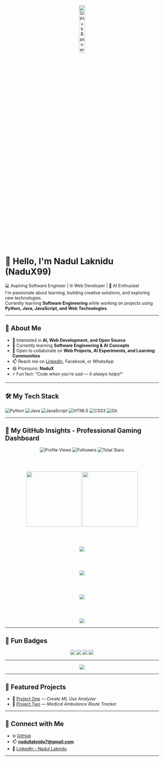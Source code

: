 <!-- GitHub Banner -->
<div align="center">
  <img src="https://github.com/user-attachments/assets/bd438c2c-8b88-4a65-bedc-362db9fe016f" width="20%" alt="GitHub Banner"/>
</div>

# 👋 Hello, I'm Nadul Laknidu (NaduX99)

💻 Aspiring Software Engineer | 🌐 Web Developer | 🤖 AI Enthusiast  
I'm passionate about learning, building creative solutions, and exploring new technologies.  
Currently learning **Software Engineering** while working on projects using **Python, Java, JavaScript, and Web Technologies**.

---

## 👀 About Me
- 🎯 Interested in **AI, Web Development, and Open Source**
- 🌱 Currently learning **Software Engineering & AI Concepts**
- 💬 Open to collaborate on **Web Projects, AI Experiments, and Learning Communities**
- 📫 Reach me on [LinkedIn](https://www.linkedin.com/in/nadul-laknidu-53a244357?utm_source=share&utm_campaign=share_via&utm_content=profile&utm_medium=android_app), Facebook, or WhatsApp
- 😄 Pronouns: **NaduX**
- ⚡ Fun fact: *"Code when you're sad — it always helps!"*

---

## 🛠 My Tech Stack
![Python](https://img.shields.io/badge/-Python-05122A?style=flat&logo=python)
![Java](https://img.shields.io/badge/-Java-05122A?style=flat&logo=java)
![JavaScript](https://img.shields.io/badge/-JavaScript-05122A?style=flat&logo=javascript)
![HTML5](https://img.shields.io/badge/-HTML5-05122A?style=flat&logo=html5)
![CSS3](https://img.shields.io/badge/-CSS3-05122A?style=flat&logo=css3)
![Git](https://img.shields.io/badge/-Git-05122A?style=flat&logo=git)

---

## 🚀 My GitHub Insights - Professional Gaming Dashboard

<div align="center">
  
  <!-- Live Stats Counter with Gaming Theme -->
  <img src="https://komarev.com/ghpvc/?username=NaduX99&label=Profile+Views&color=0e75b6&style=flat&labelColor=000000" alt="Profile Views"/>
  <img src="https://img.shields.io/github/followers/NaduX99?label=Followers&style=flat&color=0e75b6&labelColor=000000" alt="Followers"/>
  <img src="https://img.shields.io/github/stars/NaduX99?affiliations=OWNER%2CCOLLABORATOR&label=Total%20Stars&style=flat&color=0e75b6&labelColor=000000" alt="Total Stars"/>
  
  <br><br>
  
  <!-- Enhanced GitHub Stats with Professional Gaming Look -->
  <img height="180em" src="https://github-readme-stats.vercel.app/api?username=NaduX99&show_icons=true&theme=tokyonight&include_all_commits=true&count_private=true&hide_border=true&border_radius=10&bg_color=0D1117&title_color=58A6FF&text_color=C9D1D9&icon_color=79C0FF"/>
  
  <img height="180em" src="https://github-readme-stats.vercel.app/api/top-langs/?username=NaduX99&layout=compact&theme=tokyonight&hide_border=true&border_radius=10&bg_color=0D1117&title_color=58A6FF&text_color=C9D1D9&langs_count=8"/>
  
  <br><br>
  
  <!-- ✅ GitHub Streak Stats - Fixed -->
  <img src="https://streak-stats.demolab.com/?user=NaduX99&theme=tokyonight-duo&hide_border=true&border_radius=10&date_format=M+j%2C+Y&background=0D1117&stroke=58A6FF&ring=79C0FF&fire=FF7B72&currStreakLabel=58A6FF&sideNums=C9D1D9&currStreakNum=79C0FF&sideLabels=C9D1D9"/>
  
  <br><br>
  
  <!-- Activity Graph - Updates in Real-time -->
  <img src="https://github-readme-activity-graph.vercel.app/graph?username=NaduX99&theme=github-compact&bg_color=0D1117&color=79C0FF&line=58A6FF&point=FF7B72&area=true&hide_border=true&radius=10"/>
  
  <br><br>
  
  <!-- GitHub Trophies -->
  <img src="https://github-profile-trophy.vercel.app/?username=NaduX99&theme=onestar&no-frame=true&no-bg=true&margin-w=4&row=2&column=4&title=Stars,Followers,Commits,Repositories,PullRequest,Issues"/>
  
  <br><br>
  
  <!-- Most Used Languages - Donut Style -->
  <img src="https://github-readme-stats.vercel.app/api/top-langs/?username=NaduX99&theme=tokyonight&hide_border=true&border_radius=10&bg_color=0D1117&title_color=58A6FF&text_color=C9D1D9&langs_count=10&layout=donut&size_weight=0.5&count_weight=0.5"/>
  
</div>

---

## 🌟 Fun Badges
<p align="center">
  <img src="https://img.shields.io/badge/Made%20with-Love-ff69b4?style=for-the-badge" />
  <img src="https://img.shields.io/badge/Open%20to%20-Projects-00ffe5?style=for-the-badge" />
  <img src="https://img.shields.io/badge/Focus%20on-AI%20%26%20Web-ffb347?style=for-the-badge" />
  <img src="https://img.shields.io/badge/Follow%20Me-GitHub-blueviolet?style=for-the-badge" />
</p>

---

<p align="center">
  <img src="https://komarev.com/ghpvc/?username=NaduX99&label=PROFILE+VIEWS&color=brightgreen&style=for-the-badge" />
</p>

---

## 🌟 Featured Projects
- 🔧 [Project One](https://github.com/NaduX99/project-one) — *Create ML Use Analyzer*
- 🚀 [Project Two](https://github.com/NaduX99/project-two) — *Medical Ambulance Route Tracker*

---

## 🔗 Connect with Me

- 🌐 [GitHub](https://github.com/NaduX99)
- 📫 **nadullaknidu7@gmail.com**
- 💼 [LinkedIn – Nadul Laknidu](https://www.linkedin.com/in/nadul-laknidu-53a244357?utm_source=share&utm_campaign=share_via&utm_content=profile&utm_medium=android_app)

---
